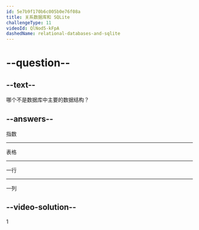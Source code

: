 ```yaml
---
id: 5e7b9f170b6c005b0e76f08a
title: 关系数据库和 SQLite
challengeType: 11
videoId: QlNod5-kFpA
dashedName: relational-databases-and-sqlite
---
```


# --question--

## --text--

哪个不是数据库中主要的数据结构？

## --answers--

指数

---

表格

---

一行

---

一列

## --video-solution--

1
